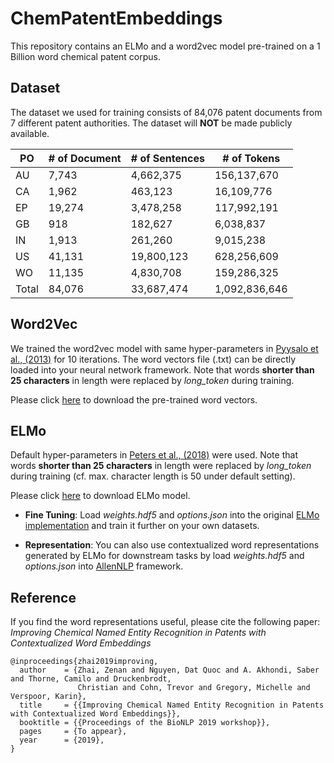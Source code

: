 # ChemPatentEmbeddings

This repository contains an ELMo and a word2vec model pre-trained on a 1 Billion word chemical patent corpus.

## Dataset

The dataset we used for training consists of 84,076 patent documents from 7 different patent authorities. The dataset will **NOT** be made publicly available.

|PO|# of Document|# of Sentences|# of Tokens|
|--|-------------|--------------|-----------|
|AU|7,743        |4,662,375     |156,137,670|
|CA|1,962        |463,123       |16,109,776 |
|EP|19,274       |3,478,258     |117,992,191|
|GB|918          |182,627       |6,038,837  |
|IN|1,913        |261,260       |9,015,238  |
|US|41,131       |19,800,123    |628,256,609|
|WO|11,135       |4,830,708     |159,286,325|
|Total|84,076    |33,687,474    |1,092,836,646|

## Word2Vec

We trained the word2vec model with same hyper-parameters in [Pyysalo et al., (2013)](http://bio.nlplab.org/pdf/pyysalo13literature.pdf) for 10 iterations. The word vectors file (.txt) can be directly loaded into your neural network framework. Note that words **shorter than 25 characters** in length were replaced by *long_token* during training.

Please click [here](http://chemu.eng.unimelb.edu.au:8080/patent_w2v/) to download the pre-trained word vectors.

## ELMo

Default hyper-parameters in [Peters et al., (2018)](https://arxiv.org/abs/1802.05365) were used. Note that words **shorter than 25 characters** in length were replaced by *long_token* during training (cf. max. character length is 50 under default setting).

Please click [here](http://chemu.eng.unimelb.edu.au:8080/ELMo/) to download ELMo model.

* **Fine Tuning**:  Load *weights.hdf5* and *options.json* into the original [ELMo implementation](https://github.com/allenai/bilm-tf) and train it further on your own datasets.

* **Representation**: You can also use contextualized word representations generated by ELMo for downstream tasks by load *weights.hdf5* and *options.json* into [AllenNLP](https://allenai.github.io/allennlp-docs/) framework.

## Reference

If you find the word representations useful, please cite the following paper: *Improving Chemical Named Entity Recognition in Patents with Contextualized Word Embeddings*

```
@inproceedings{zhai2019improving,
  author    = {Zhai, Zenan and Nguyen, Dat Quoc and A. Akhondi, Saber and Thorne, Camilo and Druckenbrodt,
               Christian and Cohn, Trevor and Gregory, Michelle and Verspoor, Karin},
  title     = {{Improving Chemical Named Entity Recognition in Patents with Contextualized Word Embeddings}},
  booktitle = {{Proceedings of the BioNLP 2019 workshop}},
  pages     = {To appear},
  year      = {2019},
}
```
